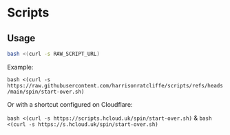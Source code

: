 # Scripts

## Usage

```bash
bash <(curl -s RAW_SCRIPT_URL)
```

Example: 

`bash <(curl -s https://raw.githubusercontent.com/harrisonratcliffe/scripts/refs/heads/main/spin/start-over.sh)`

Or with a shortcut configured on Cloudflare:

`bash <(curl -s https://scripts.hcloud.uk/spin/start-over.sh)` & `bash <(curl -s https://s.hcloud.uk/spin/start-over.sh)`
